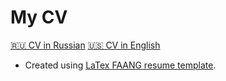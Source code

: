 # My CV

[🇷🇺 CV in Russian](CV_rus.pdf)
[🇺🇸 CV in English](CV_eng.pdf)

* Created using [LaTex FAANG resume template](https://ru.overleaf.com/latex/templates/faangpath-simple-template/npsfpdqnxmbc).